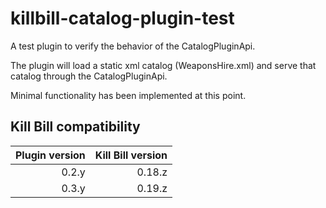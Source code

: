 killbill-catalog-plugin-test
================================

A test plugin to verify the behavior of the CatalogPluginApi.

The plugin will load a static xml catalog (WeaponsHire.xml) and serve that catalog through the CatalogPluginApi.

Minimal functionality has been implemented at this point.

Kill Bill compatibility
-----------------------

| Plugin version | Kill Bill version |
| -------------: | ----------------: |
| 0.2.y          | 0.18.z            |
| 0.3.y          | 0.19.z            |
